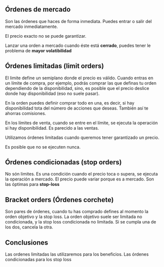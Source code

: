 ## Órdenes de mercado

Son las órdenes que haces de forma inmediata. Puedes entrar o salir del mercado inmediatamente.

El precio exacto no se puede garantizar.

Lanzar una orden a mercado cuando éste está **cerrado**, puedes tener le problema de **mayor volatibilidad**
## Órdenes limitadas (limit orders)

El limite define un semiplano donde el precio es válido.
Cuando entras en un límite de compra, por ejemplo, podrás comprar las que definas tu orden dependiendo de la disponibilidad, sino, es posible que el precio deslice donde hay disponibilidad (eso no suele pasar).

En la orden puedes definir comprar todo en una, es decir, si hay disponibilidad tota del número de acciones que deseas. También así te ahorras comisiones.

En los límites de venta, cuando se entre en el límite, se ejecuta la operación si hay disponibilidad. Es parecido a las ventas.

Utilizamos órdenes limitadas cuando queremos tener garantizado un precio.

Es posible que no se ejecuten nunca.
## Órdenes condicionadas (stop orders)

No són limites.
Es una condición cuando el precio toca o supera, se ejecuta la operación a mercado.  El precio puede variar porque es a mercado.
Son las óptimas para **stop-loss**

## Bracket orders (Órdenes corchete) 

Son pares de órdenes, cuando tu has comprado defines al momento la orden objetivo y la stop loss. La orden objetivo suele ser limitada no condicionada, y la stop loss condicionada no limitada.
Si se cumpla una de los dos, cancela la otra.

## Conclusiones

Las ordenes limitadas las utilizaremos para los beneficios.
Las órdenes condicionadas para los stop loss